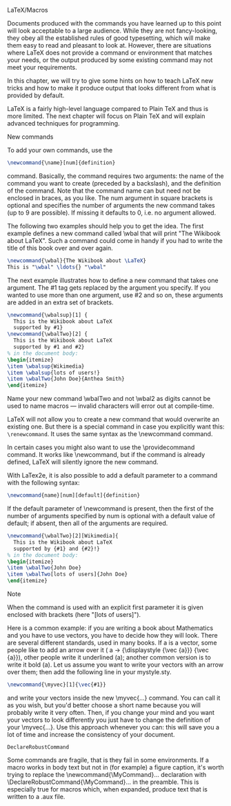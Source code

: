 LaTeX/Macros

Documents produced with the commands you have learned up to this point will look acceptable
to a large audience. While they are not fancy-looking, they obey all the established rules 
of good typesetting, which will make them easy to read and pleasant to look at. However,
there are situations where LaTeX does not provide a command or environment
that matches your needs, or the output produced by some existing command may not
meet your requirements.

In this chapter, we will try to give some hints on how to teach LaTeX new tricks
and how to make it produce output that looks different from what is provided by
default.

LaTeX is a fairly high-level language compared to Plain TeX and thus is more
limited. The next chapter will focus on Plain TeX and will explain advanced
techniques for programming.

New commands

To add your own commands, use the
```latex
\newcommand{\name}[num]{definition}
```
command.
Basically, the command requires two arguments: the name of the command you want
to create (preceded by a backslash), and the definition of the command.
Note that the command name can but need not be enclosed in braces, as you like.
The num argument in square brackets is optional and specifies the number of
arguments the new command takes (up to 9 are possible). If missing it
defaults to 0, i.e. no argument allowed.

The following two examples should help you to get the idea. The first
example defines a new command called \wbal that will print "The Wikibook about LaTeX".
Such a command could come in handy if you had to write the title of this book
over and over again. 

```latex
\newcommand{\wbal}{The Wikibook about \LaTeX}
This is "\wbal" \ldots{} "\wbal"
```

The next example illustrates how to define a new command that takes one argument.
The #1 tag gets replaced by the argument you specify. If you wanted to use more
than one argument, use #2 and so on, these arguments are added in an extra set
of brackets.

```latex
\newcommand{\wbalsup}[1] {
  This is the Wikibook about LaTeX 
  supported by #1}
\newcommand{\wbalTwo}[2] {
  This is the Wikibook about LaTeX
  supported by #1 and #2}
% in the document body:
\begin{itemize}
\item \wbalsup{Wikimedia}
\item \wbalsup{lots of users!}
\item \wbalTwo{John Doe}{Anthea Smith}
\end{itemize}
```

Name your new command \wbalTwo and not \wbal2 as digits cannot be used to
name macros — invalid characters will error out at compile-time.

LaTeX will not allow you to create a new command that would overwrite
an existing one. But there is a special command in case you explicitly
want this: `\renewcommand`. It uses the same syntax as the \newcommand command.

In certain cases you might also want to use the \providecommand command.
It works like \newcommand, but if the command is already defined,
LaTeX will silently ignore the new command.

With LaTex2e, it is also possible to add a default parameter to a command
with the following syntax:
```latex
\newcommand{name}[num][default]{definition}
```

If the default parameter of \newcommand is present, then the first of the number
of arguments specified by num is optional with a default value of default;
if absent, then all of the arguments are required.

```latex
\newcommand{\wbalTwo}[2][Wikimedia]{
  This is the Wikibook about LaTeX
  supported by {#1} and {#2}!}
% in the document body:
\begin{itemize}
\item \wbalTwo{John Doe}
\item \wbalTwo[lots of users]{John Doe}
\end{itemize}
```

Note

When the command is used with an explicit first parameter it is given enclosed
with brackets (here "[lots of users]").

Here is a common example: if you are writing a book about Mathematics and you have
to use vectors, you have to decide how they will look. There are several different
standards, used in many books. If a is a vector, some people like to add an arrow
over it ( a → {\displaystyle {\vec {a}}} {\vec {a}}), other people write it
underlined (a); another common version is to write it bold (a). Let us assume you
want to write your vectors with an arrow over them; then add the following line
in your mystyle.sty.

```latex
\newcommand{\myvec}[1]{\vec{#1}}
```

and write your vectors inside the new \myvec{...} command.
You can call it as you wish, but you'd better choose a short name because you
will probably write it very often. Then, if you change your mind and you want your
vectors to look differently you just have to change the definition of
your \myvec{...}. Use this approach whenever you can: this will save you
a lot of time and increase the consistency of your document. 

`DeclareRobustCommand`

Some commands are fragile, that is they fail in some environments.
If a macro works in body text but not in (for example) a figure caption,
it's worth trying to replace the \newcommand{\MyCommand}... declaration
with \DeclareRobustCommand{\MyCommand}... in the preamble.
This is especially true for macros which, when expanded, produce text
that is written to a .aux file. 


